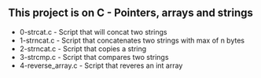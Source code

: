 ## This project is on C - Pointers, arrays and strings
+ 0-strcat.c - Script that will concat two strings
+ 1-strncat.c - Script that concatenates two strings with max of n bytes
+ 2-strncat.c - Script that copies a string
+ 3-strcmp.c - Script that compares two strings
+ 4-reverse_array.c - Script that reveres an int array
